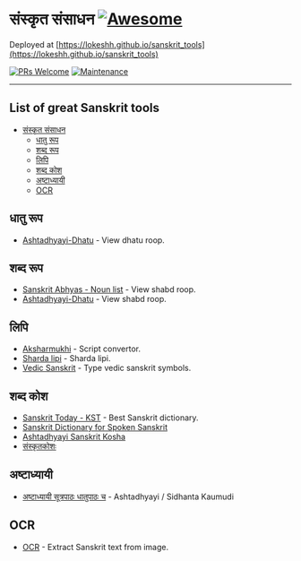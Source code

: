 # संस्कृत संसाधन [![Awesome](https://cdn.rawgit.com/sindresorhus/awesome/d7305f38d29fed78fa85652e3a63e154dd8e8829/media/badge.svg)](https://github.com/sindresorhus/awesome)
Deployed at [https://lokeshh.github.io/sanskrit_tools](https://lokeshh.github.io/sanskrit_tools)
<br>

[![PRs Welcome](https://img.shields.io/badge/PRs-welcome-brightgreen.svg?style=flat-square)](http://makeapullrequest.com)
[![Maintenance](https://img.shields.io/badge/Maintained%3F-yes-green.svg)](https://GitHub.com/Naereen/StrapDown.js/graphs/commit-activity)

<hr>

## List of great Sanskrit tools

* [संस्कृत संसाधन](#संस्कृत-संसाधन)
  * [धातु रूप](#धातु-रूप)
  * [शब्द रूप](#शब्द-रूप)
  * [लिपि](#लिपि)
  * [शब्द कोश](#शब्द-कोश)
  * [अष्टाध्यायी](#अष्टाध्यायी)
  * [OCR](#OCR)
  
  
## धातु रूप
* [Ashtadhyayi-Dhatu](http://ashtadhyayi.com/dhatu/) - View dhatu roop.

## शब्द रूप
* [Sanskrit Abhyas - Noun list](http://sanskritabhyas.in/en/Noun/List/) - View shabd roop.
* [Ashtadhyayi-Dhatu](https://ashtadhyayi.com/shabda/) - View shabd roop.

## लिपि
* [Aksharmukhi](http://aksharamukha.appspot.com/converter) - Script convertor.
* [Sharda lipi](https://satisarsharada.appspot.com/) - Sharda lipi.
* [Vedic Sanskrit](https://www.lexilogos.com/keyboard/sanskrit_vedic.htm) - Type vedic sanskrit symbols.

## शब्द कोश
* [Sanskrit Today - KST](https://kosha.sanskrit.today/) - Best Sanskrit dictionary.
* [Sanskrit Dictionary for Spoken Sanskrit](https://www.learnsanskrit.cc/)
* [Ashtadhyayi Sanskrit Kosha](https://ashtadhyayi.com/kosha/)
* [संस्कृतकोशः](https://sanskritkosha.com/)

## अष्टाध्यायी
* [अष्टाध्यायी सूत्रपाठः धातुपाठः च](https://ashtadhyayi.com) - Ashtadhyayi / Sidhanta Kaumudi 

## OCR
* [OCR](https://ocr.sanskritdictionary.com/) - Extract Sanskrit text from image.




